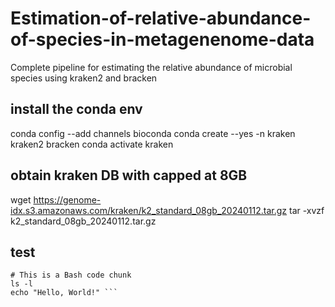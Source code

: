 # Estimation-of-relative-abundance-of-species-in-metagenenome-data
Complete pipeline for estimating the relative abundance of microbial species using kraken2 and bracken 
## install the conda env 
conda config --add channels bioconda
conda create --yes -n kraken kraken2 bracken
conda activate kraken

## obtain kraken DB with capped at 8GB  
wget https://genome-idx.s3.amazonaws.com/kraken/k2_standard_08gb_20240112.tar.gz 
tar -xvzf k2_standard_08gb_20240112.tar.gz
## test
```{bash, eval=FALSE}
# This is a Bash code chunk
ls -l
echo "Hello, World!" ```
